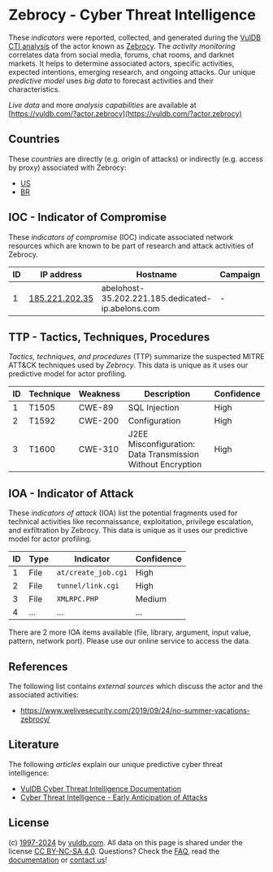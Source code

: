 # Zebrocy - Cyber Threat Intelligence

These _indicators_ were reported, collected, and generated during the [VulDB CTI analysis](https://vuldb.com/?kb.cti) of the actor known as [Zebrocy](https://vuldb.com/?actor.zebrocy). The _activity monitoring_ correlates data from social media, forums, chat rooms, and darknet markets. It helps to determine associated actors, specific activities, expected intentions, emerging research, and ongoing attacks. Our unique _predictive model_ uses _big data_ to forecast activities and their characteristics.

_Live data_ and more _analysis capabilities_ are available at [https://vuldb.com/?actor.zebrocy](https://vuldb.com/?actor.zebrocy)

## Countries

These _countries_ are directly (e.g. origin of attacks) or indirectly (e.g. access by proxy) associated with Zebrocy:

* [US](https://vuldb.com/?country.us)
* [BR](https://vuldb.com/?country.br)

## IOC - Indicator of Compromise

These _indicators of compromise_ (IOC) indicate associated network resources which are known to be part of research and attack activities of Zebrocy.

ID | IP address | Hostname | Campaign | Confidence
-- | ---------- | -------- | -------- | ----------
1 | [185.221.202.35](https://vuldb.com/?ip.185.221.202.35) | abelohost-35.202.221.185.dedicated-ip.abelons.com | - | High

## TTP - Tactics, Techniques, Procedures

_Tactics, techniques, and procedures_ (TTP) summarize the suspected MITRE ATT&CK techniques used by _Zebrocy_. This data is unique as it uses our predictive model for actor profiling.

ID | Technique | Weakness | Description | Confidence
-- | --------- | -------- | ----------- | ----------
1 | T1505 | CWE-89 | SQL Injection | High
2 | T1592 | CWE-200 | Configuration | High
3 | T1600 | CWE-310 | J2EE Misconfiguration: Data Transmission Without Encryption | High

## IOA - Indicator of Attack

These _indicators of attack_ (IOA) list the potential fragments used for technical activities like reconnaissance, exploitation, privilege escalation, and exfiltration by Zebrocy. This data is unique as it uses our predictive model for actor profiling.

ID | Type | Indicator | Confidence
-- | ---- | --------- | ----------
1 | File | `at/create_job.cgi` | High
2 | File | `tunnel/link.cgi` | High
3 | File | `XMLRPC.PHP` | Medium
4 | ... | ... | ...

There are 2 more IOA items available (file, library, argument, input value, pattern, network port). Please use our online service to access the data.

## References

The following list contains _external sources_ which discuss the actor and the associated activities:

* https://www.welivesecurity.com/2019/09/24/no-summer-vacations-zebrocy/

## Literature

The following _articles_ explain our unique predictive cyber threat intelligence:

* [VulDB Cyber Threat Intelligence Documentation](https://vuldb.com/?kb.cti)
* [Cyber Threat Intelligence - Early Anticipation of Attacks](https://www.scip.ch/en/?labs.20201022)

## License

(c) [1997-2024](https://vuldb.com/?kb.changelog) by [vuldb.com](https://vuldb.com/?kb.about). All data on this page is shared under the license [CC BY-NC-SA 4.0](https://creativecommons.org/licenses/by-nc-sa/4.0/). Questions? Check the [FAQ](https://vuldb.com/?kb.faq), read the [documentation](https://vuldb.com/?kb) or [contact us](https://vuldb.com/?contact)!
